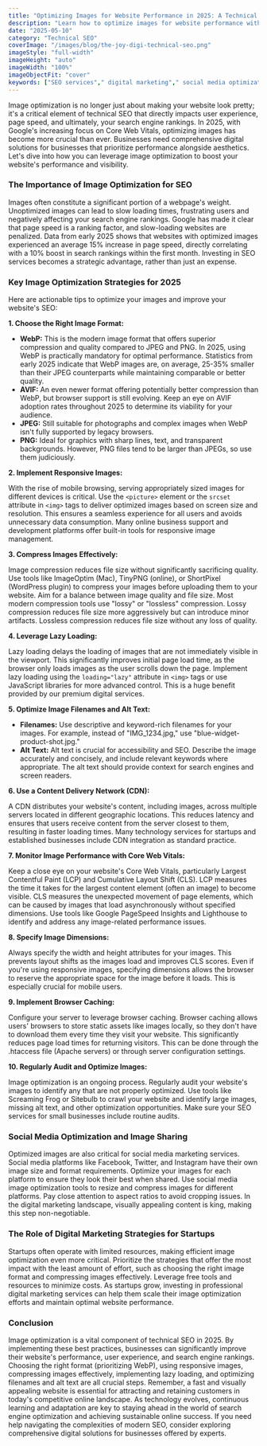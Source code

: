 ```yaml
---
title: "Optimizing Images for Website Performance in 2025: A Technical SEO Guide"
description: "Learn how to optimize images for website performance with a Technical SEO Guide in 2025. Discover best practices for image compression, format selection, and lazy loading to improve page speed and user experience with insights from TheJoyDigi."
date: "2025-05-10"
category: "Technical SEO"
coverImage: "/images/blog/the-joy-digi-technical-seo.png"
imageStyle: "full-width"
imageHeight: "auto"
imageWidth: "100%"
imageObjectFit: "cover"
keywords: ["SEO services"," digital marketing"," social media optimization","SEO services for small businesses"," digital marketing strategies for startups"," social media marketing services"]
---
```


Image optimization is no longer just about making your website look pretty; it's a critical element of technical SEO that directly impacts user experience, page speed, and ultimately, your search engine rankings. In 2025, with Google's increasing focus on Core Web Vitals, optimizing images has become more crucial than ever. Businesses need comprehensive digital solutions for businesses that prioritize performance alongside aesthetics. Let's dive into how you can leverage image optimization to boost your website's performance and visibility.

### The Importance of Image Optimization for SEO

Images often constitute a significant portion of a webpage's weight. Unoptimized images can lead to slow loading times, frustrating users and negatively affecting your search engine rankings. Google has made it clear that page speed is a ranking factor, and slow-loading websites are penalized. Data from early 2025 shows that websites with optimized images experienced an average 15% increase in page speed, directly correlating with a 10% boost in search rankings within the first month. Investing in SEO services becomes a strategic advantage, rather than just an expense.

### Key Image Optimization Strategies for 2025

Here are actionable tips to optimize your images and improve your website's SEO:

**1. Choose the Right Image Format:**

*   **WebP:** This is the modern image format that offers superior compression and quality compared to JPEG and PNG. In 2025, using WebP is practically mandatory for optimal performance. Statistics from early 2025 indicate that WebP images are, on average, 25-35% smaller than their JPEG counterparts while maintaining comparable or better quality.
*   **AVIF:** An even newer format offering potentially better compression than WebP, but browser support is still evolving. Keep an eye on AVIF adoption rates throughout 2025 to determine its viability for your audience.
*   **JPEG:** Still suitable for photographs and complex images when WebP isn't fully supported by legacy browsers.
*   **PNG:** Ideal for graphics with sharp lines, text, and transparent backgrounds. However, PNG files tend to be larger than JPEGs, so use them judiciously.

**2. Implement Responsive Images:**

With the rise of mobile browsing, serving appropriately sized images for different devices is critical. Use the `<picture>` element or the `srcset` attribute in `<img>` tags to deliver optimized images based on screen size and resolution. This ensures a seamless experience for all users and avoids unnecessary data consumption. Many online business support and development platforms offer built-in tools for responsive image management.

**3. Compress Images Effectively:**

Image compression reduces file size without significantly sacrificing quality. Use tools like ImageOptim (Mac), TinyPNG (online), or ShortPixel (WordPress plugin) to compress your images before uploading them to your website. Aim for a balance between image quality and file size. Most modern compression tools use "lossy" or "lossless" compression. Lossy compression reduces file size more aggressively but can introduce minor artifacts. Lossless compression reduces file size without any loss of quality.

**4. Leverage Lazy Loading:**

Lazy loading delays the loading of images that are not immediately visible in the viewport. This significantly improves initial page load time, as the browser only loads images as the user scrolls down the page. Implement lazy loading using the `loading="lazy"` attribute in `<img>` tags or use JavaScript libraries for more advanced control. This is a huge benefit provided by our premium digital services.

**5. Optimize Image Filenames and Alt Text:**

*   **Filenames:** Use descriptive and keyword-rich filenames for your images. For example, instead of "IMG_1234.jpg," use "blue-widget-product-shot.jpg."
*   **Alt Text:** Alt text is crucial for accessibility and SEO. Describe the image accurately and concisely, and include relevant keywords where appropriate. The alt text should provide context for search engines and screen readers.

**6. Use a Content Delivery Network (CDN):**

A CDN distributes your website's content, including images, across multiple servers located in different geographic locations. This reduces latency and ensures that users receive content from the server closest to them, resulting in faster loading times. Many technology services for startups and established businesses include CDN integration as standard practice.

**7. Monitor Image Performance with Core Web Vitals:**

Keep a close eye on your website's Core Web Vitals, particularly Largest Contentful Paint (LCP) and Cumulative Layout Shift (CLS). LCP measures the time it takes for the largest content element (often an image) to become visible. CLS measures the unexpected movement of page elements, which can be caused by images that load asynchronously without specified dimensions. Use tools like Google PageSpeed Insights and Lighthouse to identify and address any image-related performance issues.

**8. Specify Image Dimensions:**

Always specify the width and height attributes for your images. This prevents layout shifts as the images load and improves CLS scores. Even if you're using responsive images, specifying dimensions allows the browser to reserve the appropriate space for the image before it loads. This is especially crucial for mobile users.

**9. Implement Browser Caching:**

Configure your server to leverage browser caching. Browser caching allows users' browsers to store static assets like images locally, so they don't have to download them every time they visit your website. This significantly reduces page load times for returning visitors. This can be done through the .htaccess file (Apache servers) or through server configuration settings.

**10. Regularly Audit and Optimize Images:**

Image optimization is an ongoing process. Regularly audit your website's images to identify any that are not properly optimized. Use tools like Screaming Frog or Sitebulb to crawl your website and identify large images, missing alt text, and other optimization opportunities. Make sure your SEO services for small businesses include routine audits.

### Social Media Optimization and Image Sharing

Optimized images are also critical for social media marketing services. Social media platforms like Facebook, Twitter, and Instagram have their own image size and format requirements. Optimize your images for each platform to ensure they look their best when shared. Use social media image optimization tools to resize and compress images for different platforms. Pay close attention to aspect ratios to avoid cropping issues. In the digital marketing landscape, visually appealing content is king, making this step non-negotiable.

### The Role of Digital Marketing Strategies for Startups

Startups often operate with limited resources, making efficient image optimization even more critical. Prioritize the strategies that offer the most impact with the least amount of effort, such as choosing the right image format and compressing images effectively. Leverage free tools and resources to minimize costs. As startups grow, investing in professional digital marketing services can help them scale their image optimization efforts and maintain optimal website performance.

### Conclusion

Image optimization is a vital component of technical SEO in 2025. By implementing these best practices, businesses can significantly improve their website's performance, user experience, and search engine rankings. Choosing the right format (prioritizing WebP), using responsive images, compressing images effectively, implementing lazy loading, and optimizing filenames and alt text are all crucial steps. Remember, a fast and visually appealing website is essential for attracting and retaining customers in today's competitive online landscape. As technology evolves, continuous learning and adaptation are key to staying ahead in the world of search engine optimization and achieving sustainable online success. If you need help navigating the complexities of modern SEO, consider exploring comprehensive digital solutions for businesses offered by experts.